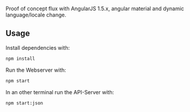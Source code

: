 Proof of concept flux with AngularJS 1.5.x, angular material and dynamic language/locale change.

## Usage

Install dependencies with:

```bash
npm install
```

Run the Webserver with:

```bash
npm start
```

In an other terminal run the API-Server with:

```bash
npm start:json
```
